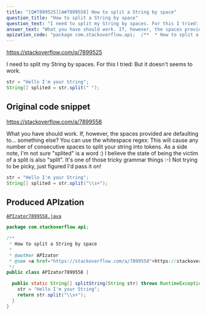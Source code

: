 ```yaml
---
title: "[Q#7899525][A#7899558] How to split a String by space"
question_title: "How to split a String by space"
question_text: "I need to split my String by spaces. For this I tried: But it doesn't seems to work."
answer_text: "What you have should work. If, however, the spaces provided are defaulting to... something else? You can use the whitespace regex: This will cause any number of consecutive spaces to split your string into tokens. As a side note, I'm not sure \"splited\" is a word :) I believe the state of being the victim of a split is also \"split\". It's one of those tricky grammar things :-) Not trying to be picky, just figured I'd pass it on!"
apization_code: "package com.stackoverflow.api;  /**  * How to split a String by space  *  * @author APIzator  * @see <a href=\"https://stackoverflow.com/a/7899558\">https://stackoverflow.com/a/7899558</a>  */ public class APIzator7899558 {    public static String[] splitString(String str) throws RuntimeException {     str = \"Hello I'm your String\";     return str.split(\"\\\\s+\");   } }"
---
```


https://stackoverflow.com/q/7899525

I need to split my String by spaces.
For this I tried:
But it doesn&#x27;t seems to work.


```java
str = "Hello I'm your String";
String[] splited = str.split(" ");
```


## Original code snippet

https://stackoverflow.com/a/7899558

What you have should work. If, however, the spaces provided are defaulting to... something else? You can use the whitespace regex:
This will cause any number of consecutive spaces to split your string into tokens.
As a side note, I&#x27;m not sure &quot;splited&quot; is a word :) I believe the state of being the victim of a split is also &quot;split&quot;. It&#x27;s one of those tricky grammar things :-) Not trying to be picky, just figured I&#x27;d pass it on!

```java
str = "Hello I'm your String";
String[] splited = str.split("\\s+");
```

## Produced APIzation

[`APIzator7899558.java`](https://github.com/pasqualesalza/apization-temp-data/raw/master/apizations/java/APIzator7899558.java)

```java
package com.stackoverflow.api;

/**
 * How to split a String by space
 *
 * @author APIzator
 * @see <a href="https://stackoverflow.com/a/7899558">https://stackoverflow.com/a/7899558</a>
 */
public class APIzator7899558 {

  public static String[] splitString(String str) throws RuntimeException {
    str = "Hello I'm your String";
    return str.split("\\s+");
  }
}

```